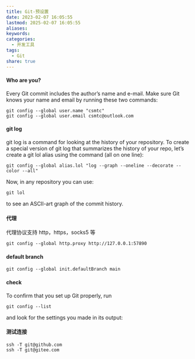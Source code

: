 ```yaml
---
title: Git-预设置
date: 2023-02-07 16:05:55
lastmod: 2025-02-07 16:05:55
aliases: 
keywords: 
categories:
  - 开发工具
tags:
  - Git
share: true
---
```



#### Who are you?
Every Git commit includes the author’s name and e-mail. Make sure Git knows your name and email by running these two commands:
```
git config --global user.name "csmtc"
git config --global user.email csmtc@outlook.com
```

#### git log
git log is a command for looking at the history of your repository.
To create a special version of git log that summarizes the history of your repo, let’s create a git lol alias using the command (all on one line):
```
git config --global alias.lol "log --graph --oneline --decorate --color --all"
```
Now, in any repository you can use:
```
git lol
```
to see an ASCII-art graph of the commit history.

#### 代理
代理协议支持 http，https，socks5 等
```
git config --global http.proxy http://127.0.0.1:57890
```

#### default branch
```
git config --global init.defaultBranch main
```

#### check
To confirm that you set up Git properly, run
```
git config --list
```
and look for the settings you made in its output:


#### 测试连接
```
ssh -T git@github.com
ssh -T git@gitee.com
```